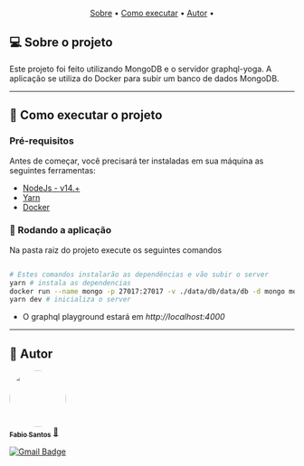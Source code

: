 <p align="center">
 <a href="#-sobre-o-projeto">Sobre</a> •
 <a href="#-como-executar-o-projeto">Como executar</a> • 
 <a href="#-autor">Autor</a> • 
</p>


## 💻 Sobre o projeto

 Este projeto foi feito utilizando MongoDB e o servidor graphql-yoga. A aplicação se utiliza do Docker para subir um banco de dados MongoDB.

---

## 🚀 Como executar o projeto

### Pré-requisitos

Antes de começar, você precisará ter instaladas em sua máquina as seguintes ferramentas:

- [NodeJs - v14.+](https://nodejs.org/en/)
- [Yarn](https://yarnpkg.com/)
- [Docker](https://www.docker.com/get-started)


### 🎲 Rodando a aplicação
Na pasta raiz do projeto execute os seguintes comandos

```bash

# Estes comandos instalarão as dependências e vão subir o server
yarn # instala as dependencias
docker run --name mongo -p 27017:27017 -v ./data/db/data/db -d mongo mongod # sobe o docker do MongoDB
yarn dev # inicializa o server

```

- O graphql playground estará em *http://localhost:4000*


---

## 🦸 Autor

<a href="https://github.com/fabioprogramadorti">
 <img style="border-radius: 50%;" src="./img/fabio.jpeg" width="100px;" alt=""/>
 <br />
 <sub><b>Fabio Santos</b></sub></a> <a href="https://github.com/fabioprogramadorti" title="Rocketseat">🚀</a>
 <br />

[![Gmail Badge](https://img.shields.io/badge/-fabioprogramadorti@gmail.com-c14438?style=flat-square&logo=Gmail&logoColor=white&link=mailto:fabioprogramadorti@gmail.com)](mailto:fabioprogramadorti@gmail.com)

